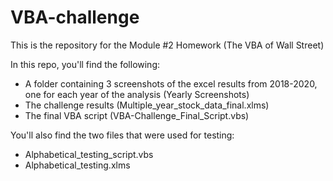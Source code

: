 # VBA-challenge
This is the repository for the Module #2 Homework (The VBA of Wall Street)

In this repo, you'll find the following:
- A folder containing 3 screenshots of the excel results from 2018-2020, one for each year of the analysis (Yearly Screenshots)
- The challenge results (Multiple_year_stock_data_final.xlms)
- The final VBA script (VBA-Challenge_Final_Script.vbs)

You'll also find the two files that were used for testing:
- Alphabetical_testing_script.vbs
- Alphabetical_testing.xlms

